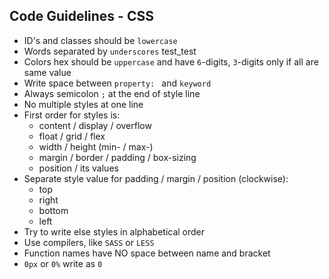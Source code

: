 ## Code Guidelines - CSS

- ID's and classes should be `lowercase`
- Words separated by `underscores` test_test
- Colors hex should be `uppercase` and have `6`-digits, `3`-digits only if all are same value
- Write space between `property: ` and `keyword`
- Always semicolon `;` at the end of style line
- No multiple styles at one line
- First order for styles is:
  - content / display / overflow
  - float / grid / flex
  - width / height (min- / max-)
  - margin / border / padding / box-sizing
  - position / its values
- Separate style value for padding / margin / position (clockwise):
  - top
  - right
  - bottom
  - left
- Try to write else styles in alphabetical order
- Use compilers, like `SASS` or `LESS`
- Function names have NO space between name and bracket
- `0px` or `0%` write as `0`
